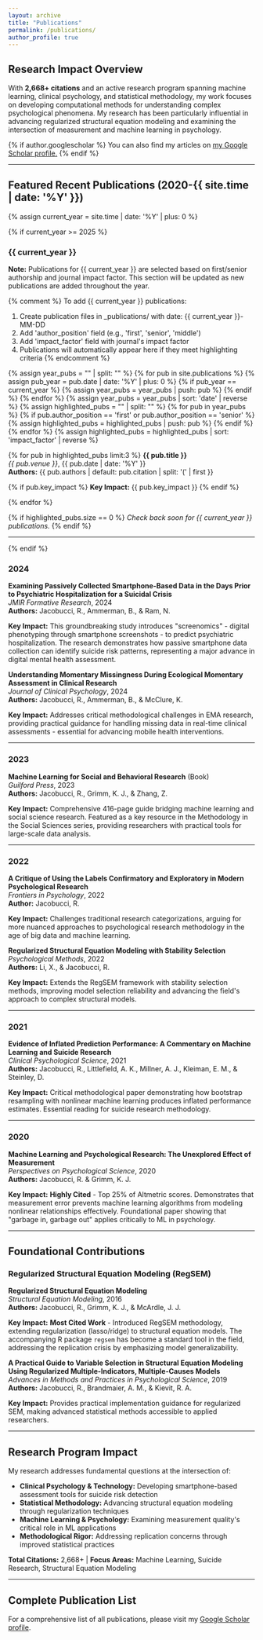 ```yaml
---
layout: archive
title: "Publications"
permalink: /publications/
author_profile: true
---
```


## Research Impact Overview

With **2,668+ citations** and an active research program spanning machine learning, clinical psychology, and statistical methodology, my work focuses on developing computational methods for understanding complex psychological phenomena. My research has been particularly influential in advancing regularized structural equation modeling and examining the intersection of measurement and machine learning in psychology.

{% if author.googlescholar %}
  You can also find my articles on <u><a href="{{author.googlescholar}}">my Google Scholar profile</a>.</u>
{% endif %}

---

## Featured Recent Publications (2020-{{ site.time | date: '%Y' }})

{% assign current_year = site.time | date: '%Y' | plus: 0 %}

{% if current_year >= 2025 %}
### {{ current_year }}

**Note:** Publications for {{ current_year }} are selected based on first/senior authorship and journal impact factor. This section will be updated as new publications are added throughout the year.

{% comment %}
To add {{ current_year }} publications:
1. Create publication files in _publications/ with date: {{ current_year }}-MM-DD
2. Add 'author_position' field (e.g., 'first', 'senior', 'middle')
3. Add 'impact_factor' field with journal's impact factor
4. Publications will automatically appear here if they meet highlighting criteria
{% endcomment %}

{% assign year_pubs = "" | split: "" %}
{% for pub in site.publications %}
  {% assign pub_year = pub.date | date: '%Y' | plus: 0 %}
  {% if pub_year == current_year %}
    {% assign year_pubs = year_pubs | push: pub %}
  {% endif %}
{% endfor %}
{% assign year_pubs = year_pubs | sort: 'date' | reverse %}
{% assign highlighted_pubs = "" | split: "" %}
{% for pub in year_pubs %}
  {% if pub.author_position == 'first' or pub.author_position == 'senior' %}
    {% assign highlighted_pubs = highlighted_pubs | push: pub %}
  {% endif %}
{% endfor %}
{% assign highlighted_pubs = highlighted_pubs | sort: 'impact_factor' | reverse %}

{% for pub in highlighted_pubs limit:3 %}
**{{ pub.title }}**  
*{{ pub.venue }}*, {{ pub.date | date: '%Y' }}  
**Authors:** {{ pub.authors | default: pub.citation | split: '(' | first }}

{% if pub.key_impact %}
**Key Impact:** {{ pub.key_impact }}
{% endif %}

{% endfor %}

{% if highlighted_pubs.size == 0 %}
*Check back soon for {{ current_year }} publications.*
{% endif %}

---
{% endif %}

### 2024

**Examining Passively Collected Smartphone-Based Data in the Days Prior to Psychiatric Hospitalization for a Suicidal Crisis**  
*JMIR Formative Research*, 2024  
**Authors:** Jacobucci, R., Ammerman, B., & Ram, N.

**Key Impact:** This groundbreaking study introduces "screenomics" - digital phenotyping through smartphone screenshots - to predict psychiatric hospitalization. The research demonstrates how passive smartphone data collection can identify suicide risk patterns, representing a major advance in digital mental health assessment.

**Understanding Momentary Missingness During Ecological Momentary Assessment in Clinical Research**  
*Journal of Clinical Psychology*, 2024  
**Authors:** Jacobucci, R., Ammerman, B., & McClure, K.

**Key Impact:** Addresses critical methodological challenges in EMA research, providing practical guidance for handling missing data in real-time clinical assessments - essential for advancing mobile health interventions.

---

### 2023

**Machine Learning for Social and Behavioral Research** (Book)  
*Guilford Press*, 2023  
**Authors:** Jacobucci, R., Grimm, K. J., & Zhang, Z.

**Key Impact:** Comprehensive 416-page guide bridging machine learning and social science research. Featured as a key resource in the Methodology in the Social Sciences series, providing researchers with practical tools for large-scale data analysis.

---

### 2022

**A Critique of Using the Labels Confirmatory and Exploratory in Modern Psychological Research**  
*Frontiers in Psychology*, 2022  
**Author:** Jacobucci, R.

**Key Impact:** Challenges traditional research categorizations, arguing for more nuanced approaches to psychological research methodology in the age of big data and machine learning.

**Regularized Structural Equation Modeling with Stability Selection**  
*Psychological Methods*, 2022  
**Authors:** Li, X., & Jacobucci, R.

**Key Impact:** Extends the RegSEM framework with stability selection methods, improving model selection reliability and advancing the field's approach to complex structural models.

---

### 2021

**Evidence of Inflated Prediction Performance: A Commentary on Machine Learning and Suicide Research**  
*Clinical Psychological Science*, 2021  
**Authors:** Jacobucci, R., Littlefield, A. K., Millner, A. J., Kleiman, E. M., & Steinley, D.

**Key Impact:** Critical methodological paper demonstrating how bootstrap resampling with nonlinear machine learning produces inflated performance estimates. Essential reading for suicide research methodology.

---

### 2020

**Machine Learning and Psychological Research: The Unexplored Effect of Measurement**  
*Perspectives on Psychological Science*, 2020  
**Authors:** Jacobucci, R. & Grimm, K. J.

**Key Impact:** **Highly Cited** - Top 25% of Altmetric scores. Demonstrates that measurement error prevents machine learning algorithms from modeling nonlinear relationships effectively. Foundational paper showing that "garbage in, garbage out" applies critically to ML in psychology.

---

## Foundational Contributions

### Regularized Structural Equation Modeling (RegSEM)

**Regularized Structural Equation Modeling**  
*Structural Equation Modeling*, 2016  
**Authors:** Jacobucci, R., Grimm, K. J., & McArdle, J. J.

**Key Impact:** **Most Cited Work** - Introduced RegSEM methodology, extending regularization (lasso/ridge) to structural equation models. The accompanying R package `regsem` has become a standard tool in the field, addressing the replication crisis by emphasizing model generalizability.

**A Practical Guide to Variable Selection in Structural Equation Modeling Using Regularized Multiple-Indicators, Multiple-Causes Models**  
*Advances in Methods and Practices in Psychological Science*, 2019  
**Authors:** Jacobucci, R., Brandmaier, A. M., & Kievit, R. A.

**Key Impact:** Provides practical implementation guidance for regularized SEM, making advanced statistical methods accessible to applied researchers.

---

## Research Program Impact

My research addresses fundamental questions at the intersection of:

- **Clinical Psychology & Technology:** Developing smartphone-based assessment tools for suicide risk detection
- **Statistical Methodology:** Advancing structural equation modeling through regularization techniques  
- **Machine Learning & Psychology:** Examining measurement quality's critical role in ML applications
- **Methodological Rigor:** Addressing replication concerns through improved statistical practices

**Total Citations:** 2,668+ | **Focus Areas:** Machine Learning, Suicide Research, Structural Equation Modeling

---

## Complete Publication List

For a comprehensive list of all publications, please visit my [Google Scholar profile](https://scholar.google.com/citations?user=K7_cclwAAAAJ&hl=en).
